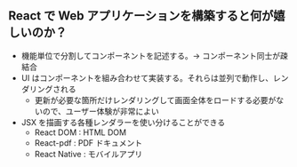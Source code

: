 ## React で Web アプリケーションを構築すると何が嬉しいのか？

- 機能単位で分割してコンポーネントを記述する。-> コンポーネント同士が疎結合
- UI はコンポーネントを組み合わせて実装する。それらは並列で動作し、レンダリングされる
  - 更新が必要な箇所だけレンダリングして画面全体をロードする必要がないので、ユーザー体験が非常によい
- JSX を描画する各種レンダラーを使い分けることができる
  - React DOM : HTML DOM
  - React-pdf : PDF ドキュメント
  - React Native : モバイルアプリ
